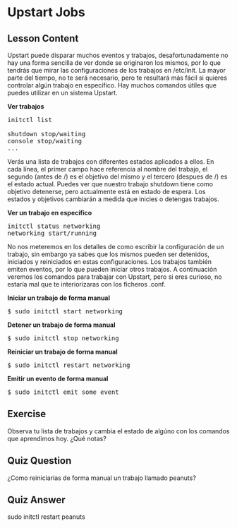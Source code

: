 # Upstart Jobs

## Lesson Content

Upstart puede disparar muchos eventos y trabajos, desafortunadamente no hay una forma sencilla de ver donde se originaron los mismos, por lo que tendrás que mirar las configuraciones de los trabajos en /etc/init. La mayor parte del tiempo, no te será necesario, pero te resultará más fácil si quieres controlar algún trabajo en específico. Hay muchos comandos útiles que puedes utilizar en un sistema Upstart. 

<b>Ver trabajos</b>

<pre>initctl list

shutdown stop/waiting
console stop/waiting
...
</pre>

Verás una lista de trabajos con diferentes estados aplicados a ellos. En cada línea, el primer campo hace referencia al nombre del trabajo, el segundo (antes de /) es el objetivo del mismo y el tercero (despues de /) es el estado actual. Puedes ver que nuestro trabajo shutdown tiene como objetivo detenerse, pero actualmente está en estado de espera. Los estados y objetivos cambiarán a medida que inicies o detengas trabajos. 

<b>Ver un trabajo en específico</b>

<pre>initctl status networking
networking start/running
</pre>

No nos meteremos en los detalles de como escribir la configuración de un trabajo, sin embargo ya sabes que los mismos pueden ser detenidos, iniciados y reiniciados en estas configuraciones. Los trabajos también emiten eventos, por lo que pueden iniciar otros trabajos. A continuación veremos los comandos para trabajar con Upstart, pero si eres curioso, no estaría mal que te interiorizaras con los ficheros .conf.

<b>Iniciar un trabajo de forma manual</b>

<pre>$ sudo initctl start networking</pre>

<b>Detener un trabajo de forma manual</b>

<pre>$ sudo initctl stop networking</pre>

<b>Reiniciar un trabajo de forma manual</b>

<pre>$ sudo initctl restart networking</pre>

<b>Emitir un evento de forma manual</b>

<pre>$ sudo initctl emit some_event</pre>

## Exercise

Observa tu lista de trabajos y cambia el estado de algúno con los comandos que aprendimos hoy. ¿Qué notas?

## Quiz Question

¿Como reiniciarías de forma manual un trabajo llamado peanuts?

## Quiz Answer

sudo initctl restart peanuts
